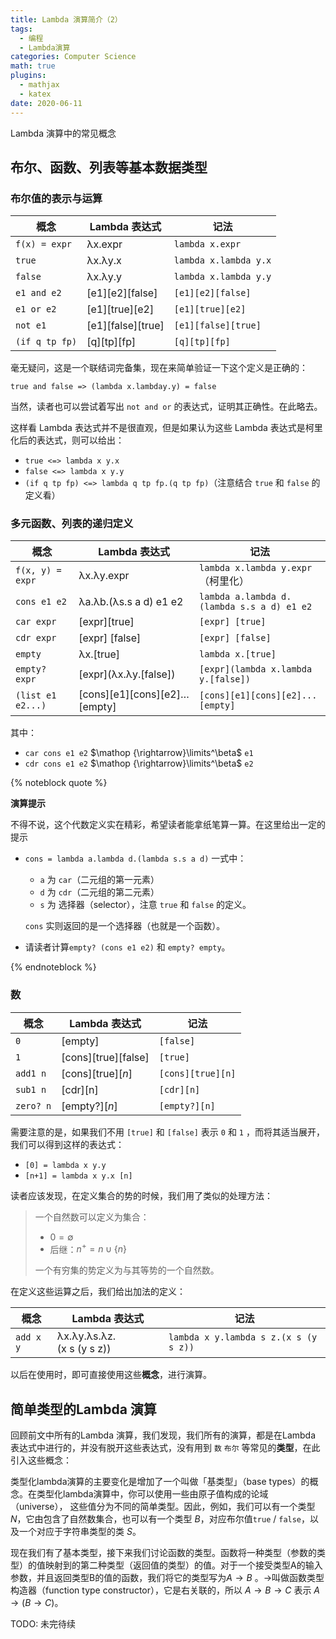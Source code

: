 ```yaml
---
title: Lambda 演算简介（2）
tags:
  - 编程
  - Lambda演算
categories: Computer Science
math: true
plugins:
  - mathjax
  - katex
date: 2020-06-11
---
```



Lambda 演算中的常见概念

<!--more-->

## 布尔、函数、列表等基本数据类型

### 布尔值的表示与运算

| 概念           | Lambda 表达式                    | 记法                  |
| -------------- | -------------------------------- | --------------------- |
| `f(x) = expr`  | $\mathrm{\lambda x.expr}$        | `lambda x.expr`       |
| `true`         | $\mathrm{\lambda x.\lambda y.x}$ | `lambda x.lambda y.x` |
| `false`        | $\mathrm{\lambda x.\lambda y.y}$ | `lambda x.lambda y.y` |
| `e1 and e2`    | $\mathrm{[e1][e2][false]}$       | `[e1][e2][false]`     |
| `e1 or e2`     | $\mathrm{[e1][true][e2]}$        | `[e1][true][e2]`      |
| `not e1`       | $\mathrm{[e1][false][true]}$     | `[e1][false][true]`   |
| `(if q tp fp)` | $\mathrm{[q][tp][fp]}$           | `[q][tp][fp]`         |

毫无疑问，这是一个联结词完备集，现在来简单验证一下这个定义是正确的：

`true and false => (lambda x.lambday.y) = false`

当然，读者也可以尝试着写出 `not and or` 的表达式，证明其正确性。在此略去。

这样看 Lambda 表达式并不是很直观，但是如果认为这些 Lambda 表达式是柯里化后的表达式，则可以给出：

- `true <=> lambda x y.x`
- `false <=> lambda x y.y`
- `(if q tp fp) <=> lambda q tp fp.(q tp fp)`（注意结合 `true` 和 `false` 的定义看）

### 多元函数、列表的递归定义

| 概念              | Lambda 表达式                                          | 记法                                       |
| ----------------- | ------------------------------------------------------ | ------------------------------------------ |
| `f(x, y) = expr`  | $\mathrm{\lambda x.\lambda y.expr}$                    | `lambda x.lambda y.expr`（柯里化）         |
| `cons e1 e2`      | $\mathrm{\lambda a.\lambda b.(\lambda s.s~a~d)~e1~e2}$ | `lambda a.lambda d.(lambda s.s a d) e1 e2` |
| `car expr`        | $\mathrm{[expr][true]}$                                | `[expr] [true]`                            |
| `cdr expr`        | $\mathrm{[expr]~[false]}$                              | `[expr] [false]`                           |
| `empty`           | $\mathrm{\lambda x.[true]}$                            | `lambda x.[true]`                          |
| `empty? expr`     | $\mathrm{[expr](\lambda x.\lambda y.[false])}$         | `[expr](lambda x.lambda y.[false])`        |
| `(list e1 e2...)` | $\mathrm{[cons][e1][cons][e2]\dots[empty]}$            | `[cons][e1][cons][e2]...[empty]`           |

其中：

- `car cons e1 e2` $\mathop {\rightarrow}\limits^\beta$ `e1`
- `cdr cons e1 e2` $\mathop {\rightarrow}\limits^\beta$ `e2`

{% noteblock quote %}

**演算提示**

不得不说，这个代数定义实在精彩，希望读者能拿纸笔算一算。在这里给出一定的提示

- `cons = lambda a.lambda d.(lambda s.s a d)` 一式中：

  - `a` 为 `car`（二元组的第一元素）
  - `d` 为 `cdr`（二元组的第二元素）
  - `s` 为 选择器（selector），注意 `true` 和 `false` 的定义。

  `cons` 实则返回的是一个选择器（也就是一个函数）。

- 请读者计算`empty? (cons e1 e2)` 和 `empty? empty`。

{% endnoteblock %}

### 数

| 概念      | Lambda 表达式                  | 记法              |
| --------- | ------------------------------ | ----------------- |
| `0`       | $\mathrm{[empty]}$             | `[false]`         |
| `1`       | $\mathrm{[cons][true][false]}$ | `[true]`          |
| `add1 n`  | $\mathrm{[cons][true][}n]$     | `[cons][true][n]` |
| `sub1 n`  | $\mathrm{[cdr][n]}$            | `[cdr][n]`        |
| `zero? n` | $\mathrm{[empty?][}n]$         | `[empty?][n]`     |

需要注意的是，如果我们不用 `[true]` 和 `[false]` 表示 `0` 和 `1` ，而将其适当展开，我们可以得到这样的表达式：

- `[0] = lambda x y.y`
- `[n+1] = lambda x y.x [n]`

读者应该发现，在定义集合的势的时候，我们用了类似的处理方法：

> 一个自然数可以定义为集合：
>
> - $0=\emptyset$
> - 后继：$n^+=n\cup\{n\}$
>
> 一个有穷集的势定义为与其等势的一个自然数。

在定义这些运算之后，我们给出加法的定义：

| 概念      | Lambda 表达式                                                | 记法                                  |
| --------- | ------------------------------------------------------------ | ------------------------------------- |
| `add x y` | $\mathrm{\lambda x.\lambda y.\lambda s.\lambda z.(x~s~(y~s~z))}$ | `lambda x y.lambda s z.(x s (y s z))` |

以后在使用时，即可直接使用这些**概念**，进行演算。

## 简单类型的Lambda 演算

回顾前文中所有的Lambda 演算，我们发现，我们所有的演算，都是在Lambda 表达式中进行的，并没有脱开这些表达式，没有用到 `数` `布尔` 等常见的**类型**，在此引入这些概念：

类型化lambda演算的主要变化是增加了一个叫做「基类型」（base types）的概念。在类型化lambda演算中，你可以使用一些由原子值构成的论域（universe）， 这些值分为不同的简单类型。因此，例如，我们可以有一个类型 $N$，它由包含了自然数集合，也可以有一个类型 $B$，对应布尔值`true` / `false`，以及一个对应于字符串类型的类 $S$。

现在我们有了基本类型，接下来我们讨论函数的类型。函数将一种类型（参数的类型）的值映射到的第二种类型（返回值的类型）的值。对于一个接受类型A的输入参数，并且返回类型B的值的函数，我们将它的类型写为$A \rightarrow B$ 。$\rightarrow$叫做函数类型构造器（function type constructor），它是右关联的，所以 $A \rightarrow B \rightarrow C$ 表示 $A \rightarrow (B \rightarrow C)$。

TODO: 未完待续